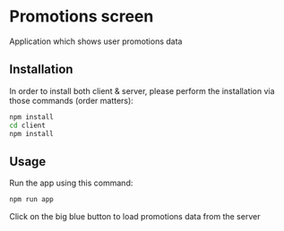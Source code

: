 # Promotions screen

Application which shows user promotions data

## Installation

In order to install both client & server, please perform the installation via those commands (order matters):

```bash
npm install
cd client
npm install
```

## Usage

Run the app using this command:
```bash
npm run app
```

Click on the big blue button to load promotions data from the server
